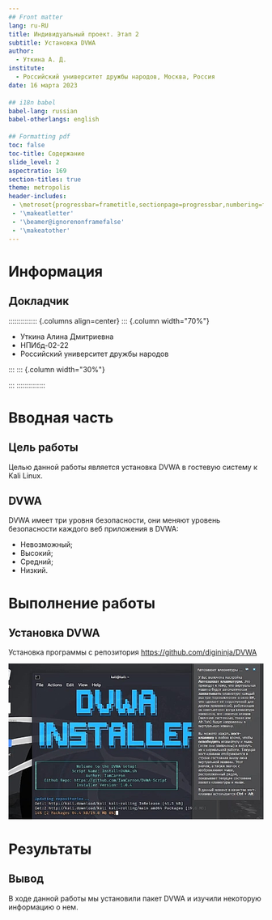 ```yaml
---
## Front matter
lang: ru-RU
title: Индивидуальный проект. Этап 2
subtitle: Установка DVWA
author:
  - Уткина А. Д.
institute:
  - Российский университет дружбы народов, Москва, Россия
date: 16 марта 2023

## i18n babel
babel-lang: russian
babel-otherlangs: english

## Formatting pdf
toc: false
toc-title: Содержание
slide_level: 2
aspectratio: 169
section-titles: true
theme: metropolis
header-includes:
 - \metroset{progressbar=frametitle,sectionpage=progressbar,numbering=fraction}
 - '\makeatletter'
 - '\beamer@ignorenonframefalse'
 - '\makeatother'
---
```


# Информация

## Докладчик

:::::::::::::: {.columns align=center}
::: {.column width="70%"}

  * Уткина Алина Дмитриевна
  * НПИбд-02-22
  * Российский университет дружбы народов
  
:::
::: {.column width="30%"}

:::
::::::::::::::

# Вводная часть

## Цель работы

Целью данной работы является установка DVWA в гостевую систему к Kali Linux. 

## DVWA 

DVWA имеет три уровня безопасности, они меняют уровень безопасности каждого веб приложения в DVWA:

- Невозможный;
- Высокий;
- Средний;
- Низкий.

# Выполнение работы

## Установка DVWA

Установка программы с репозитория https://github.com/digininja/DVWA

![](./image/3.jpg)

# Результаты

## Вывод

В ходе данной работы мы установили пакет DVWA и изучили некоторую информацию о нем.

